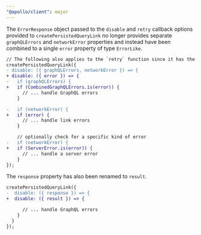 ```yaml
---
"@apollo/client": major
---
```


The `ErrorResponse` object passed to the `disable` and `retry` callback options provided to `createPersistedQueryLink` no longer provides separate `graphQLErrors` and `networkError` properties and instead have been combined to a single `error` property of type `ErrorLike`.


```diff
// The following also applies to the `retry` function since it has the same signature
createPersistedQueryLink({
- disable: ({ graphQLErrors, networkError }) => {
+ disable: ({ error }) => {
-   if (graphQLErrors) {
+   if (CombinedGraphQLErrors.is(error)) {
      // ... handle GraphQL errors
    }

-   if (networkError) {
+   if (error) {
      // ... handle link errors
    }

    // optionally check for a specific kind of error
-   if (networkError) {
+   if (ServerError.is(error)) {
      // ... handle a server error
    }
});
```

The `response` property has also been renamed to `result`.

```diff
createPersistedQueryLink({
-  disable: ({ response }) => {
+  disable: ({ result }) => {

      // ... handle GraphQL errors
    }
  }
});
```
